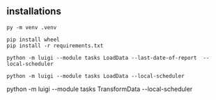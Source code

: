 ## installations
```
py -m venv .venv 
```

```
pip install wheel
pip install -r requirements.txt
```
```
python -m luigi --module tasks LoadData --last-date-of-report  --local-scheduler
```

```
python -m luigi --module tasks LoadData --local-scheduler
```
python -m luigi --module tasks TransformData --local-scheduler
